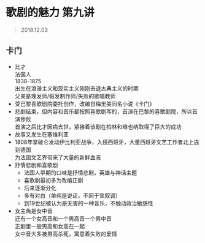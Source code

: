 # 歌剧的魅力 第九讲  
> 2018.12.03 
## 卡门 
* 比才  
	法国人  
	1838-1875  
	出生在浪漫主义和现实主义刚刚击退古典主义的时期  
	父亲是理发师/假发制作师/失败的歌唱教师
* 受巴黎喜歌剧院委托创作，改编自梅里美同名小说《卡门》  
* 悲剧结束，但内容和音乐都按照喜歌剧写的，首演在巴黎的喜歌剧院，所以首演惨败   
	首演之后比才因病去世，紧接着该剧在柏林和维也纳取得了巨大的成功   
* 故事又发生在塞维利亚  
* 1808年拿破仑发动伊比利亚战争，入侵西班牙，大量西班牙文艺工作者北上逃到德国  
	为法国文艺界带来了大量的新鲜血液  
* 抒情悲剧和喜歌剧  
	* 法国人早期的口味是抒情悲剧，英雄与神话主题  
	* 喜歌剧最初多为改编正剧  
	* 后来逐渐分化  
	* 多有对白（单纯是说话，不同于宣叙调） 
	* 到19世纪被认为是无害的一种音乐，不触动政治敏感性  
* 女主角是女中音  
	还有一个女高音和一个男高音一个男中音  
	正剧里一般男高和女高在一起  
	女中音大多被男高杀死，寓意着失败的爱情  




